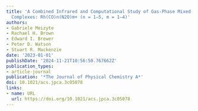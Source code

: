 ```yaml
---
title: 'A Combined Infrared and Computational Study of Gas-Phase Mixed-Ligand Rhodium
  Complexes: Rh(CO)n(N2O)m+ (n = 1–5, m = 1–4)'
authors:
- Gabriele Meizyte
- Rachael H. Brown
- Edward I. Brewer
- Peter D. Watson
- Stuart R. Mackenzie
date: '2023-01-01'
publishDate: '2024-11-21T10:56:50.767662Z'
publication_types:
- article-journal
publication: '*The Journal of Physical Chemistry A*'
doi: 10.1021/acs.jpca.3c05078
links:
- name: URL
  url: https://doi.org/10.1021/acs.jpca.3c05078
---
```

